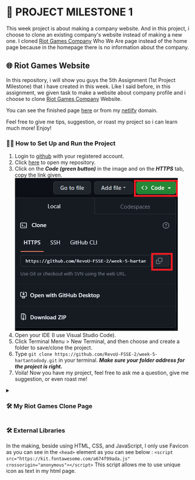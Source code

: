 # 🚀 PROJECT MILESTONE 1

This week project is about making a company website. And in this project, i choose to clone an existing company's website instead of making a new one. I cloned [Riot Games Company](https://www.riotgames.com/en/who-we-are) Who We Are page instead of the home page because in the homepage there is no information about the company. 

## 🌐 Riot Games Website
In this repository, i will show you guys the 5th Assignment (1st Project Milestone) that i have created in this week. Like I said before, in this assignment, we given task to make a website about company profile and i choose to clone [Riot Games Company](https://www.riotgames.com/en/who-we-are) Website.

You can see the finished page [here](dodyhartanto.site) or from my [netlify](https://riotgames-company.netlify.app) domain.

Feel free to give me tips, suggestion, or roast my project so i can learn much more! Enjoy!

### 👨‍💻 How to Set Up and Run the Project
1. Login to [github](https://github.com/login) with your registered account.
2. Click [here](https://github.com/RevoU-FSSE-2/week-5-hartantodody.git) to open my repository.
3. Click on the ***Code (green button)***  in the image and on the ***HTTPS*** tab, copy the link given.
![https link copy](/asset/content/readme/Screenshot%202023-07-14%20143814.png)
4. Open your IDE (I use Visual Studio Code). 
5. Click Terminal Menu > New Terminal, and then choose and create a folder to save/clone the project.
6. Type ```git clone https://github.com/RevoU-FSSE-2/week-5-hartantodody.git``` in your terminal. ***Make sure your folder address for the project is right.***
7. Voila! Now you have my project, feel free to ask me a question, give me suggestion, or even roast me!

<details><summary> <h3>🛠️ My Riot Games Clone Page </h3></summary>

#### </> Head
![meta head](/asset/content/readme/head.png)
#### </> Body
![script js](/asset/content/readme/body-js.png)
##### </> Header
![https link copy](/asset/content/readme)
![https link copy](/asset/content/readme)
![https link copy](/asset/content/readme)
![https link copy](/asset/content/readme)
##### </> Main
![hero](/asset/content/readme/main-hero.png)
![about us](/asset/content/readme/main-about-us.png)
![our values 1](/asset/content/readme/main-ourvalues.png)
![our values 2](/asset/content/readme/main-ourvalues2.png)
##### </> Footer
![footer1](/asset/content/readme/footer1.png)
![footer2](/asset/content/readme/footer2.png)
![footer3](/asset/content/readme/footer3.png)
##### </> JavaScript
**1. Dropdown**

**2. Slider**
- Previous Button

```
const prevSlide = document.querySelector(".btn-prev");

prevSlide.addEventListener("click", function () {
  if (curSlide === 0) {
    curSlide = maxSlide;
  } else {
    curSlide--
  }

  slides.forEach((slide, indx) => {
    slide.style.transform = `translateX(${100 * (indx - curSlide)}%)`;
  });
});
```

- Next Button

```
let curSlide = 0;
let maxSlide = slides.length - 1;
const nextSlide = document.querySelector(".btn-next");

nextSlide.addEventListener("click", function () {
  if (curSlide === maxSlide) {
    curSlide = 0;
  } else {
    curSlide++;
  }

  slides.forEach((slide, indx) => {
    slide.style.transform = `translateX(${100 * (indx - curSlide)}%)`;
  });
});
```
- Slider

```
const slides = document.querySelectorAll(".slide");

slides.forEach((slide, indx) => {
  slide.style.transform = `translateX(${indx * 100}%)`;
});

```


**3. Scroll to top**
This is the code to make ***TO THE SURFACE*** button goes to the top. 
```
    document.body.scrollTop = 0;
    document.documentElement.scrollTop = 0;
```
</details>

### 🛠️ External Libraries
In the making, beside using HTML, CSS, and JavaScript, I only use Favicon as you can see in the ```<head>``` element as you can see below :
```<script src="https://kit.fontawesome.com/a674f99ada.js" crossorigin="anonymous"></script>```
This script allows me to use unique icon as text in my html page.




